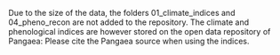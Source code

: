 Due to the size of the data, the folders 01_climate_indices and 04_pheno_recon are not added to the repository. 
The climate and phenological indices are however stored on the open data repository of Pangaea: 
Please cite the Pangaea source when using the indices. 
